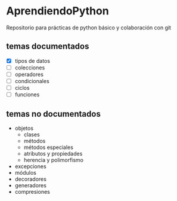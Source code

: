 # AprendiendoPython

Repositorio para prácticas de python básico y colaboración con git

## temas documentados

- [x] tipos de datos
- [ ] colecciones
- [ ] operadores
- [ ] condicionales
- [ ] ciclos
- [ ] funciones

## temas no documentados
- objetos
  - clases
  - métodos
  - métodos especiales
  - atributos y propiedades
  - herencia y polimorfismo
- excepciones
- módulos
- decoradores
- generadores
- compresiones

